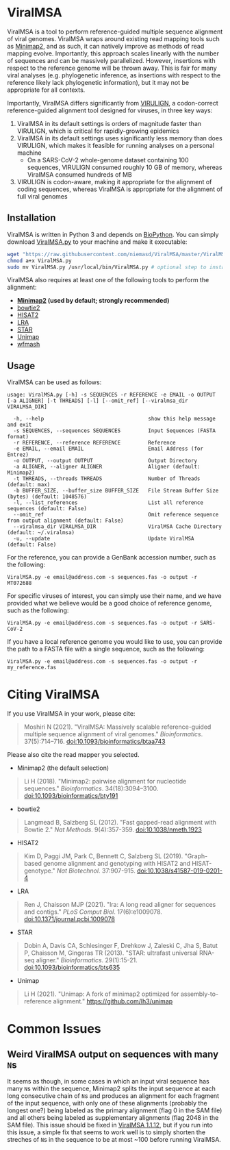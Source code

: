# ViralMSA
ViralMSA is a tool to perform reference-guided multiple sequence alignment of viral genomes. ViralMSA wraps around existing read mapping tools such as [Minimap2](https://doi.org/10.1093/bioinformatics/bty191), and as such, it can natively improve as methods of read mapping evolve. Importantly, this approach scales linearly with the number of sequences and can be massively parallelized. However, insertions with respect to the reference genome will be thrown away. This is fair for many viral analyses (e.g. phylogenetic inference, as insertions with respect to the reference likely lack phylogenetic information), but it may not be appropriate for all contexts.

Importantly, ViralMSA differs significantly from [VIRULIGN](https://doi.org/10.1093/bioinformatics/bty851), a codon-correct reference-guided alignment tool designed for viruses, in three key ways:

1. ViralMSA in its default settings is orders of magnitude faster than VIRULIGN, which is critical for rapidly-growing epidemics
2. ViralMSA in its default settings uses significantly less memory than does VIRULIGN, which makes it feasible for running analyses on a personal machine
    * On a SARS-CoV-2 whole-genome dataset containing 100 sequences, VIRULIGN consumed roughly 10 GB of memory, whereas ViralMSA consumed hundreds of MB
3. VIRULIGN is codon-aware, making it appropriate for the alignment of coding sequences, whereas ViralMSA is appropriate for the alignment of full viral genomes

## Installation
ViralMSA is written in Python 3 and depends on [BioPython](https://biopython.org/). You can simply download [ViralMSA.py](ViralMSA.py) to your machine and make it executable:

```bash
wget "https://raw.githubusercontent.com/niemasd/ViralMSA/master/ViralMSA.py"
chmod a+x ViralMSA.py
sudo mv ViralMSA.py /usr/local/bin/ViralMSA.py # optional step to install globally
```

ViralMSA also requires at least one of the following tools to perform the alignment:

* **[Minimap2](https://github.com/lh3/minimap2) (used by default; strongly recommended)**
* [bowtie2](http://bowtie-bio.sourceforge.net/bowtie2/index.shtml)
* [HISAT2](http://daehwankimlab.github.io/hisat2)
* [LRA](https://github.com/ChaissonLab/LRA)
* [STAR](https://github.com/alexdobin/STAR)
* [Unimap](https://github.com/lh3/unimap)
* [wfmash](https://github.com/ekg/wfmash)

## Usage
ViralMSA can be used as follows:

```
usage: ViralMSA.py [-h] -s SEQUENCES -r REFERENCE -e EMAIL -o OUTPUT [-a ALIGNER] [-t THREADS] [-l] [--omit_ref] [--viralmsa_dir VIRALMSA_DIR]

  -h, --help                                  show this help message and exit
  -s SEQUENCES, --sequences SEQUENCES         Input Sequences (FASTA format)
  -r REFERENCE, --reference REFERENCE         Reference
  -e EMAIL, --email EMAIL                     Email Address (for Entrez)
  -o OUTPUT, --output OUTPUT                  Output Directory
  -a ALIGNER, --aligner ALIGNER               Aligner (default: Minimap2)
  -t THREADS, --threads THREADS               Number of Threads (default: max)
  -b BUFFER_SIZE, --buffer_size BUFFER_SIZE   File Stream Buffer Size (bytes) (default: 1048576)
  -l, --list_references                       List all reference sequences (default: False)
  --omit_ref                                  Omit reference sequence from output alignment (default: False)
  --viralmsa_dir VIRALMSA_DIR                 ViralMSA Cache Directory (default: ~/.viralmsa)
  -u, --update                                Update ViralMSA (default: False)
```

For the reference, you can provide a GenBank accession number, such as the following:

```
ViralMSA.py -e email@address.com -s sequences.fas -o output -r MT072688
```

For specific viruses of interest, you can simply use their name, and we have provided what we believe would be a good choice of reference genome, such as the following:

```
ViralMSA.py -e email@address.com -s sequences.fas -o output -r SARS-CoV-2
```

If you have a local reference genome you would like to use, you can provide the path to a FASTA file with a single sequence, such as the following:

```
ViralMSA.py -e email@address.com -s sequences.fas -o output -r my_reference.fas
```

# Citing ViralMSA
If you use ViralMSA in your work, please cite:

> Moshiri N (2021). "ViralMSA: Massively scalable reference-guided multiple sequence alignment of viral genomes." *Bioinformatics*. 37(5):714–716. [doi:10.1093/bioinformatics/btaa743](https://doi.org/10.1093/bioinformatics/btaa743)

Please also cite the read mapper you selected.

* Minimap2 (the default selection)

> Li H (2018). "Minimap2: pairwise alignment for nucleotide sequences." *Bioinformatics*. 34(18):3094–3100. [doi:10.1093/bioinformatics/bty191](https://doi.org/10.1093/bioinformatics/bty191)

* bowtie2

> Langmead B, Salzberg SL (2012). "Fast gapped-read alignment with Bowtie 2." *Nat Methods*. 9(4):357-359. [doi:10.1038/nmeth.1923](https://doi.org/10.1038/nmeth.1923)

* HISAT2

> Kim D, Paggi JM, Park C, Bennett C, Salzberg SL (2019). "Graph-based genome alignment and genotyping with HISAT2 and HISAT-genotype." *Nat Biotechnol*. 37:907-915. [doi:10.1038/s41587-019-0201-4](https://doi.org/10.1038/s41587-019-0201-4)

* LRA

> Ren J, Chaisson MJP (2021). "lra: A long read aligner for sequences and contigs." *PLoS Comput Biol*. 17(6):e1009078. [doi:10.1371/journal.pcbi.1009078](https://doi.org/10.1371/journal.pcbi.1009078)

* STAR

> Dobin A, Davis CA, Schlesinger F, Drehkow J, Zaleski C, Jha S, Batut P, Chaisson M, Gingeras TR (2013). "STAR: ultrafast universal RNA-seq aligner." *Bioinformatics*. 29(1):15-21. [doi:10.1093/bioinformatics/bts635](https://doi.org/10.1093/bioinformatics/bts635)

* Unimap

> Li H (2021). "Unimap: A fork of minimap2 optimized for assembly-to-reference alignment." https://github.com/lh3/unimap

# Common Issues
## Weird ViralMSA output on sequences with many `N`s
It seems as though, in some cases in which an input viral sequence has many `N`s within the sequence, Minimap2 splits the input sequence at each long consecutive chain of `N`s and produces an alignment for each fragment of the input sequence, with only one of these alignments (probably the longest one?) being labeled as the primary alignment (flag 0 in the SAM file) and all others being labeled as supplementary alignments (flag 2048 in the SAM file). This issue should be fixed in [ViralMSA 1.1.12](https://github.com/niemasd/ViralMSA/releases/tag/1.1.12), but if you run into this issue, a simple fix that seems to work well is to simply shorten the streches of `N`s in the sequence to be at most ~100 before running ViralMSA.
